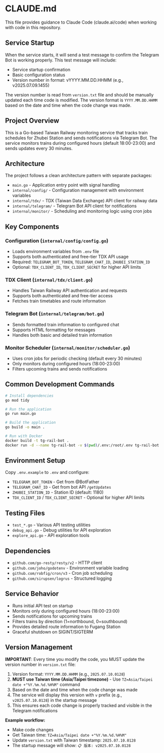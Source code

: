 # CLAUDE.md

This file provides guidance to Claude Code (claude.ai/code) when working with code in this repository.

## Service Startup

When the service starts, it will send a test message to confirm the Telegram Bot is working properly. This test message will include:
- Service startup confirmation
- Basic configuration status
- Version number in format: vYYYY.MM.DD.HHMM (e.g., v2025.07.09.1455)

The version number is read from `version.txt` file and should be manually updated each time code is modified. The version format is `YYYY.MM.DD.HHMM` based on the date and time when the code change was made.

## Project Overview

This is a Go-based Taiwan Railway monitoring service that tracks train schedules for Zhubei Station and sends notifications via Telegram Bot. The service monitors trains during configured hours (default 18:00-23:00) and sends updates every 30 minutes.

## Architecture

The project follows a clean architecture pattern with separate packages:

- `main.go` - Application entry point with signal handling
- `internal/config/` - Configuration management with environment variables
- `internal/tdx/` - TDX (Taiwan Data Exchange) API client for railway data
- `internal/telegram/` - Telegram Bot API client for notifications
- `internal/monitor/` - Scheduling and monitoring logic using cron jobs

## Key Components

### Configuration (`internal/config/config.go`)
- Loads environment variables from `.env` file
- Supports both authenticated and free-tier TDX API usage
- Required: `TELEGRAM_BOT_TOKEN`, `TELEGRAM_CHAT_ID`, `ZHUBEI_STATION_ID`
- Optional: `TDX_CLIENT_ID`, `TDX_CLIENT_SECRET` for higher API limits

### TDX Client (`internal/tdx/client.go`)
- Handles Taiwan Railway API authentication and requests
- Supports both authenticated and free-tier access
- Fetches train timetables and route information

### Telegram Bot (`internal/telegram/bot.go`)
- Sends formatted train information to configured chat
- Supports HTML formatting for messages
- Handles both basic and detailed train information

### Monitor Scheduler (`internal/monitor/scheduler.go`)
- Uses cron jobs for periodic checking (default every 30 minutes)
- Only monitors during configured hours (18:00-23:00)
- Filters upcoming trains and sends notifications

## Common Development Commands

```bash
# Install dependencies
go mod tidy

# Run the application
go run main.go

# Build the application
go build -o main .

# Run with Docker
docker build -t tg-rail-bot .
docker run -d --name tg-rail-bot -v $(pwd)/.env:/root/.env tg-rail-bot
```

## Environment Setup

Copy `.env.example` to `.env` and configure:
- `TELEGRAM_BOT_TOKEN` - Get from @BotFather
- `TELEGRAM_CHAT_ID` - Get from bot API `/getUpdates`
- `ZHUBEI_STATION_ID` - Station ID (default: 1180)
- `TDX_CLIENT_ID` / `TDX_CLIENT_SECRET` - Optional for higher API limits

## Testing Files

- `test_*.go` - Various API testing utilities
- `debug_api.go` - Debug utilities for API exploration
- `explore_api.go` - API exploration tools

## Dependencies

- `github.com/go-resty/resty/v2` - HTTP client
- `github.com/joho/godotenv` - Environment variable loading
- `github.com/robfig/cron/v3` - Cron job scheduling
- `github.com/sirupsen/logrus` - Structured logging

## Service Behavior

- Runs initial API test on startup
- Monitors only during configured hours (18:00-23:00)
- Sends notifications for upcoming trains
- Filters trains by direction (1=northbound, 0=southbound)
- Provides detailed route information to Fugang Station
- Graceful shutdown on SIGINT/SIGTERM

## Version Management

**IMPORTANT**: Every time you modify the code, you MUST update the version number in `version.txt` file:

1. Version format: `YYYY.MM.DD.HHMM` (e.g., `2025.07.10.0128`)
2. **MUST use Taiwan time (Asia/Taipei timezone)** - Use `TZ=Asia/Taipei date +"%Y.%m.%d.%H%M"` command
3. Based on the date and time when the code change was made
4. The service will display this version with `v` prefix (e.g., `v2025.07.10.0128`) in the startup message
5. This ensures each code change is properly tracked and visible in the Telegram notifications

**Example workflow:**
- Make code changes
- Get Taiwan time: `TZ=Asia/Taipei date +"%Y.%m.%d.%H%M"`
- Update `version.txt` with Taiwan timestamp: `2025.07.10.0128`
- The startup message will show: `📋 版本: v2025.07.10.0128`